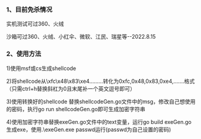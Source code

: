 ### 1、目前免杀情况
实机测试可过360、火绒

沙箱可过360、火绒、小红伞、微软、江民、瑞星等--2022.8.15

### 2、使用方法

1)使用msf或cs生成shellcode

2)将shellcode从\xfc\x48\x83\xe4.........转化为0xfc,0x48,0x83,0xe4,.......格式（只需ctrl+h替换斜杠为0且末尾补一个英文逗号即可）

3)使用转换好的shellcode 替换shellcodeGen.go文件中的msg，修改自己想使用的密码，执行go run shellcodeGen.go即可生成加密字符串

4)使用加密字符串替换exeGen.go文件中的text变量，运行go build exeGen.go生成exe，使用.\exeGen.exe passwd运行(passwd为自己设置的密码)



